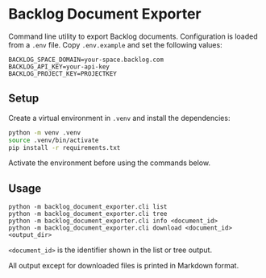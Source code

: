 # Backlog Document Exporter

Command line utility to export Backlog documents. Configuration is loaded
from a `.env` file. Copy `.env.example` and set the following values:

```
BACKLOG_SPACE_DOMAIN=your-space.backlog.com
BACKLOG_API_KEY=your-api-key
BACKLOG_PROJECT_KEY=PROJECTKEY
```

## Setup

Create a virtual environment in `.venv` and install the dependencies:

```bash
python -m venv .venv
source .venv/bin/activate
pip install -r requirements.txt
```

Activate the environment before using the commands below.

## Usage

```
python -m backlog_document_exporter.cli list
python -m backlog_document_exporter.cli tree
python -m backlog_document_exporter.cli info <document_id>
python -m backlog_document_exporter.cli download <document_id> <output_dir>
```

`<document_id>` is the identifier shown in the list or tree output.

All output except for downloaded files is printed in Markdown format.
